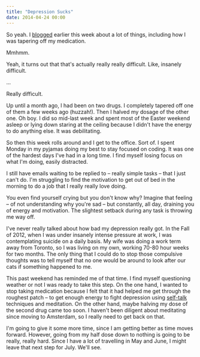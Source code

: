 ```yaml
---
title: "Depression Sucks"
date: 2014-04-24 00:00
---
```


So yeah. I [blogged](https://ashfurrow.com/blog/amsterdam-update) earlier this week about a lot of things, including how I was tapering off my medication.

Mmhmm.

Yeah, it turns out that that's actually really really difficult. Like, insanely difficult.

...

Really difficult.

Up until a month ago, I had been on two drugs. I completely tapered off one of them a few weeks ago (huzzah!). Then I halved my dosage of the other one. Oh boy. I did so mid-last week and spent most of the Easter weekend asleep or lying down staring at the ceiling because I didn't have the energy to do anything else. It was debilitating.

So then this week rolls around and I get to the office. Sort of. I spent Monday in my pyjamas doing my best to stay focused on coding. It was one of the hardest days I've had in a long time. I find myself losing focus on what I'm doing, easily distracted.

I still have emails waiting to be replied to – really simple tasks –&nbsp;that I just can't do. I'm struggling to find the motivation to get out of bed in the morning to do a job that I really really love doing.

You even find yourself crying but you don't know why? Imagine that feeling – of not understanding why you're sad – but constantly, all day, draining you of energy and motivation. The slightest setback during any task is throwing me way off.

I've never really talked about how bad my depression really got. In the Fall of 2012, when I was under insanely intense pressure at work, I was contemplating suicide on a daily basis. My wife was doing a work term away from Toronto, so I was living on my own, working 70-80 hour weeks for two months. The only thing that I could do to stop those compulsive thoughts was to tell myself that no one would be around to look after our cats if something happened to me.

This past weekend has reminded me of that time. I find myself questioning weather or not I was ready to take this step. On the one hand, I wanted to stop taking medication because I felt that it had helped me get through the roughest patch – to get enough energy to fight depression using [self-talk](http://www.amazon.com/gp/product/0898621283/ref=as_li_ss_tl?ie=UTF8&camp=1789&creative=390957&creativeASIN=0898621283&linkCode=as2&tag=ashfur-20) techniques and meditation. On the other hand, maybe halving my dose of the second drug came too soon. I haven't been diligent about meditating since moving to Amsterdam, so I really need to get back on that.

I'm going to give it some more time, since I am getting better as time moves forward. However, going from my half dose down to nothing is going to be really, really hard. Since I have a lot of travelling in May and June, I might leave that next step for July. We'll see.

<!-- more -->
